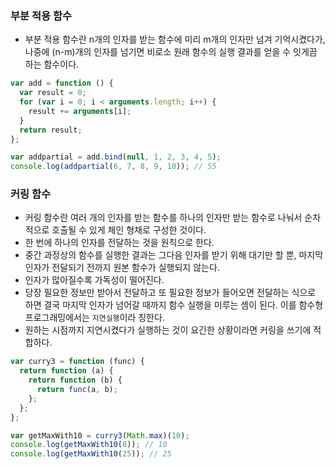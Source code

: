 ### 부분 적용 함수
- 부분 적용 함수란 n개의 인자를 받는 함수에 미리 m개의 인자만 넘겨 기억시켰다가, 나중에 (n-m)개의 인자를 넘기면 비로소 원래 함수의 실행 결과를 얻을 수 잇게끔 하는 함수이다.
```js
var add = function () {
  var result = 0;
  for (var i = 0; i < arguments.length; i++) {
    result += arguments[i];
  }
  return result;
};

var addpartial = add.bind(null, 1, 2, 3, 4, 5);
console.log(addpartial(6, 7, 8, 9, 10)); // 55
```

### 커링 함수
- 커링 함수란 여러 개의 인자를 받는 함수를 하나의 인자만 받는 함수로 나눠서 순차적으로 호출될 수 있게 체인 형채로 구성한 것이다.
- 한 번에 하나의 인자를 전달하는 것을 원칙으로 한다.
- 중간 과정상의 함수를 실행한 결과는 그다음 인자를 받기 위해 대기만 할 뿐, 마지막 인자가 전달되기 전까지 원본 함수가 실행되지 않는다.
- 인자가 많아질수록 가독성이 떨어진다.
- 당장 필요한 정보만 받아서 전달하고 또 필요한 정보가 들어오면 전달하는 식으로 하면 결국 마지막 인자가 넘어갈 때까지 함수 실행을 미루는 셈이 된다. 이를 함수형 프로그래밍에서는 <code>지연실행</code>이라 칭한다.
- 원하는 시점까지 지연시켰다가 실행하는 것이 요긴한 상황이라면 커링을 쓰기에 적합하다.
```js
var curry3 = function (func) {
  return function (a) {
    return function (b) {
      return func(a, b);
    };
  };
};

var getMaxWith10 = curry3(Math.max)(10);
console.log(getMaxWith10(8)); // 10
console.log(getMaxWith10(25)); // 25
```
